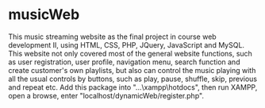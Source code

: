 # musicWeb
This music streaming website as the final project in course web development II, using HTML, CSS, PHP, JQuery, JavaScript and MySQL. This website not only covered most of the general website functions, such as user registration, user profile, navigation menu, search function and create customer's own playlists, but also can control the music playing with all the usual controls by buttons, such as play, pause, shuffle, skip, previous and repeat etc.
Add this package into "...\xampp\hotdocs\", then run XAMPP, open a browse, enter "localhost/dynamicWeb/register.php".
